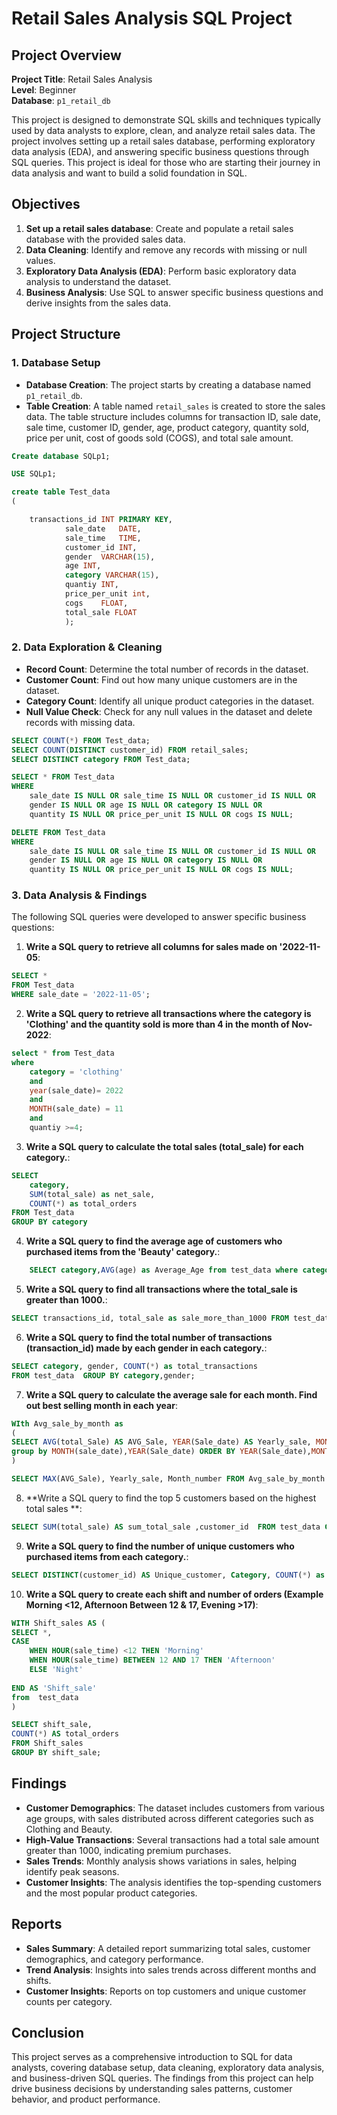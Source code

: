# Retail Sales Analysis SQL Project

## Project Overview

**Project Title**: Retail Sales Analysis  
**Level**: Beginner  
**Database**: `p1_retail_db`

This project is designed to demonstrate SQL skills and techniques typically used by data analysts to explore, clean, and analyze retail sales data. The project involves setting up a retail sales database, performing exploratory data analysis (EDA), and answering specific business questions through SQL queries. This project is ideal for those who are starting their journey in data analysis and want to build a solid foundation in SQL.

## Objectives

1. **Set up a retail sales database**: Create and populate a retail sales database with the provided sales data.
2. **Data Cleaning**: Identify and remove any records with missing or null values.
3. **Exploratory Data Analysis (EDA)**: Perform basic exploratory data analysis to understand the dataset.
4. **Business Analysis**: Use SQL to answer specific business questions and derive insights from the sales data.

## Project Structure

### 1. Database Setup

- **Database Creation**: The project starts by creating a database named `p1_retail_db`.
- **Table Creation**: A table named `retail_sales` is created to store the sales data. The table structure includes columns for transaction ID, sale date, sale time, customer ID, gender, age, product category, quantity sold, price per unit, cost of goods sold (COGS), and total sale amount.

```sql
Create database SQLp1;

USE SQLp1;

create table Test_data
(

    transactions_id INT PRIMARY KEY,
            sale_date	DATE,
            sale_time	TIME,
            customer_id	INT,
            gender	VARCHAR(15),
            age	INT,
            category VARCHAR(15),	
            quantiy	INT,
            price_per_unit int,	
            cogs	FLOAT,
            total_sale FLOAT
            );
```

### 2. Data Exploration & Cleaning

- **Record Count**: Determine the total number of records in the dataset.
- **Customer Count**: Find out how many unique customers are in the dataset.
- **Category Count**: Identify all unique product categories in the dataset.
- **Null Value Check**: Check for any null values in the dataset and delete records with missing data.

```sql
SELECT COUNT(*) FROM Test_data;
SELECT COUNT(DISTINCT customer_id) FROM retail_sales;
SELECT DISTINCT category FROM Test_data;

SELECT * FROM Test_data
WHERE 
    sale_date IS NULL OR sale_time IS NULL OR customer_id IS NULL OR 
    gender IS NULL OR age IS NULL OR category IS NULL OR 
    quantity IS NULL OR price_per_unit IS NULL OR cogs IS NULL;

DELETE FROM Test_data
WHERE 
    sale_date IS NULL OR sale_time IS NULL OR customer_id IS NULL OR 
    gender IS NULL OR age IS NULL OR category IS NULL OR 
    quantity IS NULL OR price_per_unit IS NULL OR cogs IS NULL;
```

### 3. Data Analysis & Findings

The following SQL queries were developed to answer specific business questions:

1. **Write a SQL query to retrieve all columns for sales made on '2022-11-05**:
```sql
SELECT *
FROM Test_data
WHERE sale_date = '2022-11-05';
```

2. **Write a SQL query to retrieve all transactions where the category is 'Clothing' and the quantity sold is more than 4 in the month of Nov-2022**:
```sql
select * from Test_data 
where 
	category = 'clothing'
    and
	year(sale_date)= 2022
    and
    MONTH(sale_date) = 11
    and
    quantiy >=4;
```

3. **Write a SQL query to calculate the total sales (total_sale) for each category.**:
```sql
SELECT 
    category,
    SUM(total_sale) as net_sale,
    COUNT(*) as total_orders
FROM Test_data 
GROUP BY category
```

4. **Write a SQL query to find the average age of customers who purchased items from the 'Beauty' category.**:
```sql
    SELECT category,AVG(age) as Average_Age from test_data where category = 'Beauty';
```

5. **Write a SQL query to find all transactions where the total_sale is greater than 1000.**:
```sql
SELECT transactions_id, total_sale as sale_more_than_1000 FROM test_data WHERE total_sale > 1000 GROUP BY transactions_id;
```

6. **Write a SQL query to find the total number of transactions (transaction_id) made by each gender in each category.**:
```sql
SELECT category, gender, COUNT(*) as total_transactions
FROM test_data  GROUP BY category,gender;
```

7. **Write a SQL query to calculate the average sale for each month. Find out best selling month in each year**:
```sql
WIth Avg_sale_by_month as
(
SELECT AVG(total_Sale) AS AVG_Sale, YEAR(Sale_date) AS Yearly_sale, MONTH(sale_date) AS Month_number FROM test_data
group by MONTH(sale_date),YEAR(Sale_date) ORDER BY YEAR(Sale_date),MONTH(sale_date)
)

SELECT MAX(AVG_Sale), Yearly_sale, Month_number FROM Avg_sale_by_month GROUP BY Yearly_sale,Month_number ORDER BY  MAX(AVG_Sale) DESC;
```

8. **Write a SQL query to find the top 5 customers based on the highest total sales **:
```sql
SELECT SUM(total_sale) AS sum_total_sale ,customer_id  FROM test_data GROUP BY customer_id  ORDER BY sum(total_sale) DESC LIMIT 5;
```

9. **Write a SQL query to find the number of unique customers who purchased items from each category.**:
```sql
SELECT DISTINCT(customer_id) AS Unique_customer, Category, COUNT(*) as Unique_Transactions FROM test_data GROUP BY Customer_id,Category;
```

10. **Write a SQL query to create each shift and number of orders (Example Morning <12, Afternoon Between 12 & 17, Evening >17)**:
```sql
WITH Shift_sales AS (
SELECT *,
CASE
	WHEN HOUR(sale_time) <12 THEN 'Morning'
    WHEN HOUR(sale_time) BETWEEN 12 AND 17 THEN 'Afternoon'
    ELSE 'Night'
    
END AS 'Shift_sale'
from  test_data
)

SELECT shift_sale, 
COUNT(*) AS total_orders
FROM Shift_sales
GROUP BY shift_sale;
```

## Findings

- **Customer Demographics**: The dataset includes customers from various age groups, with sales distributed across different categories such as Clothing and Beauty.
- **High-Value Transactions**: Several transactions had a total sale amount greater than 1000, indicating premium purchases.
- **Sales Trends**: Monthly analysis shows variations in sales, helping identify peak seasons.
- **Customer Insights**: The analysis identifies the top-spending customers and the most popular product categories.

## Reports

- **Sales Summary**: A detailed report summarizing total sales, customer demographics, and category performance.
- **Trend Analysis**: Insights into sales trends across different months and shifts.
- **Customer Insights**: Reports on top customers and unique customer counts per category.

## Conclusion

This project serves as a comprehensive introduction to SQL for data analysts, covering database setup, data cleaning, exploratory data analysis, and business-driven SQL queries. The findings from this project can help drive business decisions by understanding sales patterns, customer behavior, and product performance.

